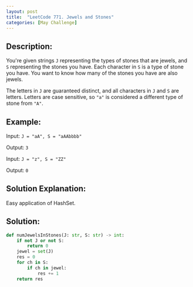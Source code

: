 ```yaml
---
layout: post
title:  "LeetCode 771. Jewels and Stones" 
categories: [May Challenge]
---
```

## Description:
You're given strings `J` representing the types of stones that are jewels, and `S` representing the stones you have.  Each character in `S` is a type of stone you have.  You want to know how many of the stones you have are also jewels.

The letters in `J` are guaranteed distinct, and all characters in `J` and `S` are letters. Letters are case sensitive, so `"a"` is considered a different type of stone from `"A"`.

## Example:
Input: `J = "aA", S = "aAAbbbb"`

Output: `3`

Input: `J = "z", S = "ZZ"`

Output: `0`

## Solution Explanation:
Easy application of HashSet.

## Solution:

```python
def numJewelsInStones(J: str, S: str) -> int:
    if not J or not S:
        return 0
    jewel = set(J)
    res = 0
    for ch in S:
        if ch in jewel:
            res += 1
    return res
```
